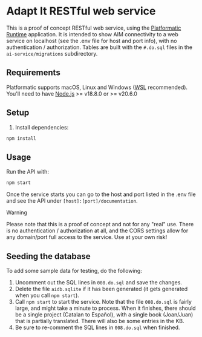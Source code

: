 # Adapt It RESTful web service

This is a proof of concept RESTful web service, using the [Platformatic Runtime](https://docs.platformatic.dev/docs/runtime/overview) application. It is intended to show AIM connectivity to a web service on localhost (see the .env file for host and port info), with no authentication / authorization. Tables are built with the `#.do.sql` files in the `ai-service/migrations` subdirectory.

## Requirements

Platformatic supports macOS, Linux and Windows ([WSL](https://docs.microsoft.com/windows/wsl/) recommended).
You'll need to have [Node.js](https://nodejs.org/) >= v18.8.0 or >= v20.6.0

## Setup

1. Install dependencies:

```bash
npm install
```

## Usage

Run the API with:

```bash
npm start
```

Once the service starts you can go to the host and port listed in the .env file and see the API under `[host]:[port]/documentation`.

> [!WARNING]  
> Please note that this is a proof of concept and not for any "real" use. There is no authentication / authorization at all, and the CORS settings allow for any domain/port full access to the service. Use at your own risk! 

## Seeding the database

To add some sample data for testing, do the following:

1. Uncomment out the SQL lines in `008.do.sql` and save the changes.
2. Delete the file `aidb.sqlite` if it has been generated (it gets generated when you call `npm start`).
3. Call `npm start` to start the service. Note that the file `008.do.sql` is fairly large, and might take a minute to process. When it finishes, there should be a single project (Catalan to Español), with a single book (Joan/Juan) that is partially translated. There will also be some entries in the KB. 
4. Be sure to re-comment the SQL lines in `008.do.sql` when finished.

